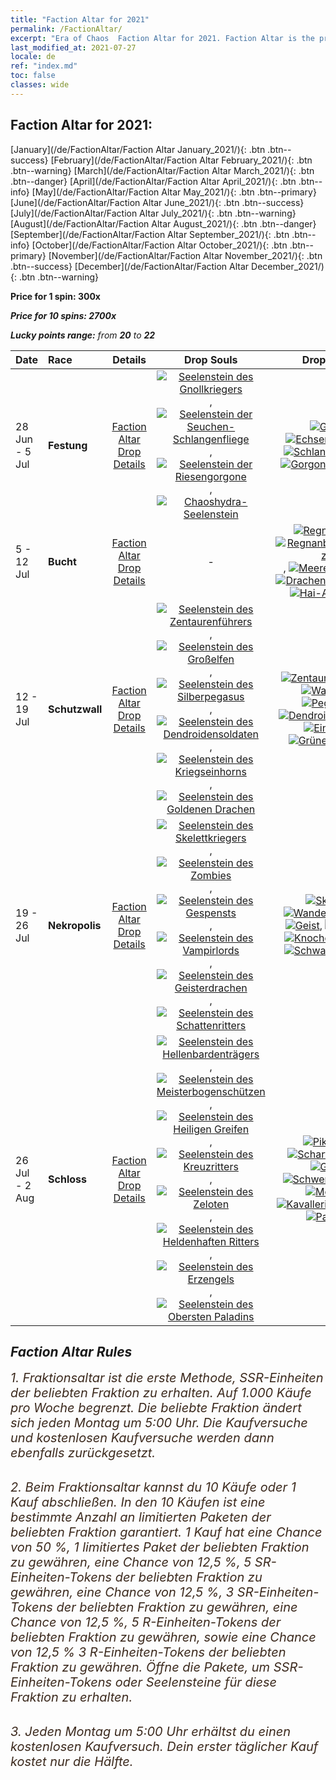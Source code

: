 ```yaml
---
title: "Faction Altar for 2021"
permalink: /FactionAltar/
excerpt: "Era of Chaos  Faction Altar for 2021. Faction Altar is the primary method for obtaining SSR units from the popular faction. Limited to 1,000 purchases each week. The popular faction changes at 05:00 every Monday. Purchase attempts and free purchase attempts will also reset then."
last_modified_at: 2021-07-27
locale: de
ref: "index.md"
toc: false
classes: wide
---
```


##  Faction Altar for **2021:**

  [January](/de/FactionAltar/Faction Altar January_2021/){: .btn .btn--success} [February](/de/FactionAltar/Faction Altar February_2021/){: .btn .btn--warning} [March](/de/FactionAltar/Faction Altar March_2021/){: .btn .btn--danger} [April](/de/FactionAltar/Faction Altar April_2021/){: .btn .btn--info} [May](/de/FactionAltar/Faction Altar May_2021/){: .btn .btn--primary} [June](/de/FactionAltar/Faction Altar June_2021/){: .btn .btn--success} [July](/de/FactionAltar/Faction Altar July_2021/){: .btn .btn--warning} [August](/de/FactionAltar/Faction Altar August_2021/){: .btn .btn--danger} [September](/de/FactionAltar/Faction Altar September_2021/){: .btn .btn--info} [October](/de/FactionAltar/Faction Altar October_2021/){: .btn .btn--primary} [November](/de/FactionAltar/Faction Altar November_2021/){: .btn .btn--success} [December](/de/FactionAltar/Faction Altar December_2021/){: .btn .btn--warning} 

  **Price for 1 spin: 300x** <i class="fas fa-gem"/>

  **Price for 10 spins: 2700x** <i class="fas fa-gem"/>

  **Lucky points range:** from **20** to **22**

  |    Date    |  Race  |  Details  |   Drop Souls   | Drop Units |
  |:-----------|:-------|:---------:|:--------------:|:----------:|
  | 28 Jun - 5 Jul | **Festung** | [Faction Altar Drop Details](/de/FactionAltar/DROP_108/) | [![Seelenstein des Gnollkriegers](/images/u/tia_langren.jpg)](/Items/unt_336/), [![Seelenstein der Seuchen-Schlangenfliege](/images/u/tia_longying.jpg)](/Items/unt_337/), [![Seelenstein der Riesengorgone](/images/u/tia_manniu.jpg)](/Items/unt_339/), [![Chaoshydra-Seelenstein](/images/u/tia_duotoulong.jpg)](/Items/unt_341/) | [![Gnoll](/images/u/ti_langren.jpg)](/Items/unt_253/), [![Echsenmensch](/images/u/ti_xiyiren.jpg)](/Items/unt_254/), [![Schlangenfliege](/images/u/ti_longying.jpg)](/Items/unt_255/), [![Gorgone](/images/u/ti_manniu.jpg)](/Items/unt_257/), [![Hydra](/images/u/ti_duotoulong.jpg)](/Items/unt_259/) | 
  | 5 - 12 Jul | **Bucht** | [Faction Altar Drop Details](/de/FactionAltar/DROP_112/) |  - | [![Regnanpirat](/images/u/ti_haidao.jpg)](/Items/unt_273/), [![Regnanbogenschützin](/images/u/ti_ruigenanushou.jpg)](/Items/unt_274/), [![Meerelementar](/images/u/ti_haiyuansu.jpg)](/Items/unt_275/), [![Drachenschildkröte](/images/u/ti_longgui.jpg)](/Items/unt_278/), [![Hai-Ausbilder](/images/u/ti_xunshashi.jpg)](/Items/unt_281/) | 
  | 12 - 19 Jul | **Schutzwall** | [Faction Altar Drop Details](/de/FactionAltar/DROP_102/) | [![Seelenstein des Zentaurenführers](/images/u/tia_banrenma.jpg)](/Items/unt_290/), [![Seelenstein des Großelfen](/images/u/tia_mujingling.jpg)](/Items/unt_291/), [![Seelenstein des Silberpegasus](/images/u/tia_yinyifeima.jpg)](/Items/unt_292/), [![Seelenstein des Dendroidensoldaten](/images/u/tia_shuyao.jpg)](/Items/unt_293/), [![Seelenstein des Kriegseinhorns](/images/u/tia_dujiaoshou.jpg)](/Items/unt_294/), [![Seelenstein des Goldenen Drachen](/images/u/tia_lvlong.jpg)](/Items/unt_295/) | [![Zentaur](/images/u/ti_banrenma.jpg)](/Items/unt_199/), [![Zwerg](/images/u/ti_airen.jpg)](/Items/unt_200/), [![Waldelfe](/images/u/ti_mujingling.jpg)](/Items/unt_201/), [![Pegasus](/images/u/ti_feima.jpg)](/Items/unt_202/), [![Dendroidenwache](/images/u/ti_shuyao.jpg)](/Items/unt_203/), [![Einhorn](/images/u/ti_dujiaoshou.jpg)](/Items/unt_204/), [![Grüner Drache](/images/u/ti_lvlong.jpg)](/Items/unt_205/) | 
  | 19 - 26 Jul | **Nekropolis** | [Faction Altar Drop Details](/de/FactionAltar/DROP_104/) | [![Seelenstein des Skelettkriegers](/images/u/tia_kulouzhanshi.jpg)](/Items/unt_297/), [![Seelenstein des Zombies](/images/u/tia_jiangshi.jpg)](/Items/unt_298/), [![Seelenstein des Gespensts](/images/u/tia_youling.jpg)](/Items/unt_299/), [![Seelenstein des Vampirlords](/images/u/tia_xixuegui.jpg)](/Items/unt_300/), [![Seelenstein des Geisterdrachen](/images/u/tia_gulong.jpg)](/Items/unt_303/), [![Seelenstein des Schattenritters](/images/u/tia_siwangqishi.jpg)](/Items/unt_302/) | [![Skelett](/images/u/ti_kulouzhanshi.jpg)](/Items/unt_208/), [![Wandelnde Tote](/images/u/ti_jiangshi.jpg)](/Items/unt_209/), [![Geist](/images/u/ti_youling.jpg)](/Items/unt_210/), [![Vampir](/images/u/ti_xixuegui.jpg)](/Items/unt_211/), [![Knochendrache](/images/u/ti_gulong.jpg)](/Items/unt_214/), [![Schwarzer Ritter](/images/u/ti_siwangqishi.jpg)](/Items/unt_213/) | 
  | 26 Jul - 2 Aug | **Schloss** | [Faction Altar Drop Details](/de/FactionAltar/DROP_101/) | [![Seelenstein des Hellenbardenträgers](/images/u/tia_jibing.jpg)](/Items/unt_282/), [![Seelenstein des Meisterbogenschützen](/images/u/tia_nushou.jpg)](/Items/unt_283/), [![Seelenstein des Heiligen Greifen](/images/u/tia_shijiu.jpg)](/Items/unt_284/), [![Seelenstein des Kreuzritters](/images/u/tia_shizijun.jpg)](/Items/unt_285/), [![Seelenstein des Zeloten](/images/u/tia_senglv.jpg)](/Items/unt_286/), [![Seelenstein des Heldenhaften Ritters](/images/u/tia_qishi.jpg)](/Items/unt_287/), [![Seelenstein des Erzengels](/images/u/tia_datianshi.jpg)](/Items/unt_288/), [![Seelenstein des Obersten Paladins](/images/u/tia_shengqishi.jpg)](/Items/unt_289/) | [![Pikenier](/images/u/ti_jibing.jpg)](/Items/unt_190/), [![Scharfschütze](/images/u/ti_nushou.jpg)](/Items/unt_191/), [![Greif](/images/u/ti_shijiu.jpg)](/Items/unt_192/), [![Schwertkämpfer](/images/u/ti_shizijun.jpg)](/Items/unt_193/), [![Mönch](/images/u/ti_senglv.jpg)](/Items/unt_194/), [![Kavallerist](/images/u/ti_qishi.jpg)](/Items/unt_195/), [![Engel](/images/u/ti_datianshi.jpg)](/Items/unt_196/), [![Paladin](/images/u/ti_shengqishi.jpg)](/Items/unt_197/) | 




## Faction Altar Rules

  <span style="color: #3c2a1e;font-size:20px">1. Fraktionsaltar ist die erste Methode, SSR-Einheiten der beliebten Fraktion zu erhalten. Auf 1.000 Käufe pro Woche begrenzt. Die beliebte Fraktion ändert sich jeden Montag um 5:00 Uhr. Die Kaufversuche und kostenlosen Kaufversuche werden dann ebenfalls zurückgesetzt.</span><br/>

<br/>  <span style="color: #3c2a1e;font-size:20px">2. Beim Fraktionsaltar kannst du 10 Käufe oder 1 Kauf abschließen. In den 10 Käufen ist eine bestimmte Anzahl an limitierten Paketen der beliebten Fraktion garantiert. 1 Kauf hat eine Chance von 50 %, 1 limitiertes Paket der beliebten Fraktion zu gewähren, eine Chance von 12,5 %, 5 SR-Einheiten-Tokens der beliebten Fraktion zu gewähren, eine Chance von 12,5 %, 3 SR-Einheiten-Tokens der beliebten Fraktion zu gewähren, eine Chance von 12,5 %, 5 R-Einheiten-Tokens der beliebten Fraktion zu gewähren, sowie eine Chance von 12,5 % 3 R-Einheiten-Tokens der beliebten Fraktion zu gewähren. Öffne die Pakete, um SSR-Einheiten-Tokens oder Seelensteine für diese Fraktion zu erhalten.</span>

<br/>  <span style="color: #3c2a1e;font-size:20px">3. Jeden Montag um 5:00 Uhr erhältst du einen kostenlosen Kaufversuch. Dein erster täglicher Kauf kostet nur die Hälfte.</span><br/>

<br/>